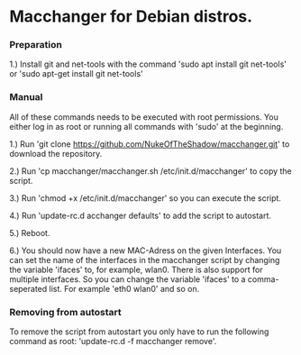 # Macchanger for Debian distros.


### Preparation

1.) Install git and net-tools with the command 'sudo apt install git net-tools' or 'sudo apt-get install git net-tools'


### Manual

All of these commands needs to be executed with root permissions. You either log in as root or running all commands with 'sudo' at the beginning.

1.) Run 'git clone https://github.com/NukeOfTheShadow/macchanger.git' to download the repository.

2.) Run 'cp macchanger/macchanger.sh /etc/init.d/macchanger' to copy the script.

3.) Run 'chmod +x /etc/init.d/macchanger' so you can execute the script.

4.) Run 'update-rc.d acchanger defaults' to add the script to autostart.

5.) Reboot.

6.) You should now have a new MAC-Adress on the given Interfaces.
You can set the name of the interfaces in the macchanger script by changing the variable 'ifaces' to, for example, wlan0. There is also support for multiple interfaces. So you can change the variable 'ifaces' to a comma-seperated list. For example 'eth0 wlan0' and so on.


### Removing from autostart

To remove the script from autostart you only have to run the following command as root: 'update-rc.d -f macchanger remove'.
